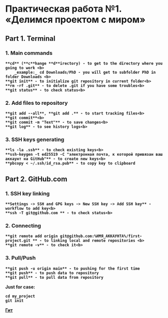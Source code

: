 # Практическая работа №1. «Делимся проектом с миром»

## Part 1. Terminal

### 1. Main commands<b>
	**cd** (**c**hange **d**irectory) - to get to the directory where you going to work <b>
		_example:_ cd Downloads/PhD - you will get to subfolder PhD in folder Downloads <b>
	**git init** - to initialize git repository in current folder<b>
	**rm -rf .git** - to delete .git if you have some troubles<b>
	**git status** - to check status<b>

### 2. Add files to repository<b>
	**git add --all**, **git add .** - to start tracking files<b>
	**git commit**<b>
	**git commit -m "Text"** - to save changes<b>
	**git log** - to see history logs<b>
	
### 3. SSH keys generating <b>
	**ls -la .ssh** - to check existing keys<b>
	**ssh-keygen -t ed25519 -C "электронная почта, к которой привязан ваш аккаунт на GitHub"** - to create new keys<b>
	**pbcopy < ~/.ssh/id_rsa.pub** - to copy key to clipboard

## Part 2. GitHub.com

### 1. SSH key linking<b>
	**Settings -> SSH and GPG keys -> New SSH key -> Add SSH key** - workflow to add key<b>
	**ssh -T git@github.com ** - to check status<b>
### 2. Connecting
	**git remote add origin git@github.com:%ИМЯ_АККАУНТА%/first-project.git ** - to linking local and remote repositories <b>
	**git remote -v** - to check it<b>
### 3. Pull/Push
	**git push -u origin main** - to pushing for the first time
	**git push** - to push data to repository
	**git pull** - to pull data from repository



**Just for case:**
```mkdir my_project
cd my_project
git init
```

[Гит](https://www.github.com "GitHub")